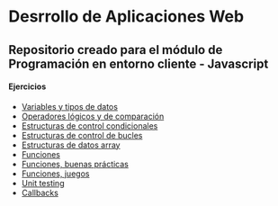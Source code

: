 <h1>Desrrollo de Aplicaciones Web</h1>

<h2>Repositorio creado para el módulo de Programación en entorno cliente - Javascript</h2>

<h4>Ejercicios</h4>
<ul>
    <li><a target="_blank" href="https://github.com/bienvenidosaez/2daw-entornocliente/blob/main/02_ejercicios/01-variables-y-tipos-de-datos.md">Variables y tipos de datos</a></li>
    <li><a target="_blank" href="https://github.com/bienvenidosaez/2daw-entornocliente/blob/main/02_ejercicios/02-operadores-logicos-y-de-comparacion.md">Operadores lógicos y de comparación</a></li>
    <li><a target="_blank" href="https://github.com/bienvenidosaez/2daw-entornocliente/blob/main/02_ejercicios/03-estructuras-de-control-condicionales.md">Estructuras de control condicionales</a></li>
    <li><a target="_blank" href="https://github.com/bienvenidosaez/2daw-entornocliente/blob/main/02_ejercicios/04-estructuras-de-control-bucles.md">Estructuras de control de bucles</a></li>
    <li><a target="_blank" href="https://github.com/bienvenidosaez/2daw-entornocliente/blob/main/02_ejercicios/05-estructuras-de-datos-arrays.md">Estructuras de datos array</a></li>
    <li><a target="_blank" href="https://github.com/bienvenidosaez/2daw-entornocliente/blob/main/02_ejercicios/06-funciones.md">Funciones</a></li>
    <li><a target="_blank" href="https://github.com/bienvenidosaez/2daw-entornocliente/blob/main/02_ejercicios/07-funciones-buenas-practicas.md">Funciones, buenas prácticas</a></li>
    <li><a target="_blank" href="https://github.com/bienvenidosaez/2daw-entornocliente/blob/main/02_ejercicios/08-funciones-juegos.md">Funciones, juegos</a></li>
    <li><a target="_blank" href="https://github.com/bienvenidosaez/2daw-entornocliente/blob/main/02_ejercicios/09-unit-testing.md">Unit testing</a></li>
    <li><a target="_blank" href="https://github.com/bienvenidosaez/2daw-entornocliente/blob/main/02_ejercicios/11-callbacks.md">Callbacks</a></li>
</ul>

